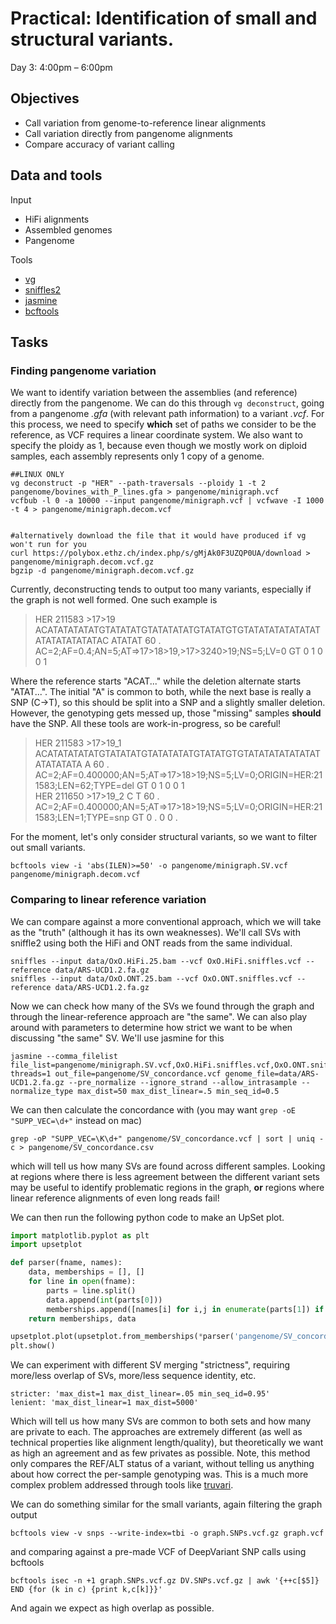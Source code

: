 # Practical: Identification of small and structural variants.
Day 3: 4:00pm – 6:00pm

## Objectives
 - Call variation from genome-to-reference linear alignments
 - Call variation directly from pangenome alignments
 - Compare accuracy of variant calling

## Data and tools

Input
 - HiFi alignments
 - Assembled genomes
 - Pangenome

Tools
 - [vg](https://github.com/vgteam/vg)
 - [sniffles2](https://github.com/fritzsedlazeck/Sniffles)
 - [jasmine](https://github.com/mkirsche/Jasmine)
 - [bcftools](https://github.com/samtools/bcftools)

## Tasks

### Finding pangenome variation

We want to identify variation between the assemblies (and reference) directly from the pangenome.
We can do this through `vg deconstruct`, going from a pangenome _.gfa_ (with relevant path information) to a variant _.vcf_.
For this process, we need to specify **which** set of paths we consider to be the reference, as VCF requires a linear coordinate system.
We also want to specify the ploidy as 1, because even though we mostly work on diploid samples, each assembly represents only 1 copy of a genome.

```
##LINUX ONLY
vg deconstruct -p "HER" --path-traversals --ploidy 1 -t 2 pangenome/bovines_with_P_lines.gfa > pangenome/minigraph.vcf
vcfbub -l 0 -a 10000 --input pangenome/minigraph.vcf | vcfwave -I 1000 -t 4 > pangenome/minigraph.decom.vcf


#alternatively download the file that it would have produced if vg won't run for you
curl https://polybox.ethz.ch/index.php/s/gMjAk0F3UZQP0UA/download > pangenome/minigraph.decom.vcf.gz
bgzip -d pangenome/minigraph.decom.vcf.gz
```

Currently, deconstructing tends to output too many variants, especially if the graph is not well formed.
One such example is
>HER     211583  >17>19  ACATATATATATGTATATATGTATATATATGTATATGTGTATATATATATATATATATATATATATAC    ATATAT  60      .       AC=2;AF=0.4;AN=5;AT=>17>18>19,>17>3240>19;NS=5;LV=0     GT      0       1       0       0       1

Where the reference starts "ACAT..." while the deletion alternate starts "ATAT...".
The initial "A" is common to both, while the next base is really a SNP (C→T), so this should be split into a SNP and a slightly smaller deletion.
However, the genotyping gets messed up, those "missing" samples **should** have the SNP.
All these tools are work-in-progress, so be careful!

>HER     211583  >17>19_1        ACATATATATATGTATATATGTATATATATGTATATGTGTATATATATATATATATATATATA A       60      .       AC=2;AF=0.400000;AN=5;AT=>17>18>19;NS=5;LV=0;ORIGIN=HER:211583;LEN=62;TYPE=del  GT      0       1       0       0       1  
HER     211650  >17>19_2        C       T       60      . AC=2;AF=0.400000;AN=5;AT=>17>18>19;NS=5;LV=0;ORIGIN=HER:211583;LEN=1;TYPE=snp   GT      0       .       0       0       .


For the moment, let's only consider structural variants, so we want to filter out small variants.

```
bcftools view -i 'abs(ILEN)>=50' -o pangenome/minigraph.SV.vcf pangenome/minigraph.decom.vcf
```

### Comparing to linear reference variation

We can compare against a more conventional approach, which we will take as the "truth" (although it has its own weaknesses).
We'll call SVs with sniffle2 using both the HiFi and ONT reads from the same individual.

```
sniffles --input data/OxO.HiFi.25.bam --vcf OxO.HiFi.sniffles.vcf --reference data/ARS-UCD1.2.fa.gz
sniffles --input data/OxO.ONT.25.bam --vcf OxO.ONT.sniffles.vcf --reference data/ARS-UCD1.2.fa.gz
```

Now we can check how many of the SVs we found through the graph and through the linear-reference approach are "the same".
We can also play around with parameters to determine how strict we want to be when discussing "the same" SV.
We'll use jasmine for this
```
jasmine --comma_filelist file_list=pangenome/minigraph.SV.vcf,OxO.HiFi.sniffles.vcf,OxO.ONT.sniffles.vcf threads=1 out_file=pangenome/SV_concordance.vcf genome_file=data/ARS-UCD1.2.fa.gz --pre_normalize --ignore_strand --allow_intrasample --normalize_type max_dist=50 max_dist_linear=.5 min_seq_id=0.5
```

We can then calculate the concordance with (you may want `grep -oE "SUPP_VEC=\d+"` instead on mac)
```
grep -oP "SUPP_VEC=\K\d+" pangenome/SV_concordance.vcf | sort | uniq -c > pangenome/SV_concordance.csv
```

which will tell us how many SVs are found across different samples.
Looking at regions where there is less agreement between the different variant sets may be useful to identify problematic regions in the graph, **or** regions where linear reference alignments of even long reads fail!

We can then run the following python code to make an UpSet plot.
```python
import matplotlib.pyplot as plt
import upsetplot

def parser(fname, names):
    data, memberships = [], []
    for line in open(fname):
        parts = line.split()
        data.append(int(parts[0]))
        memberships.append([names[i] for i,j in enumerate(parts[1]) if int(j)])
    return memberships, data

upsetplot.plot(upsetplot.from_memberships(*parser('pangenome/SV_concordance.csv',['graph','HiFi','ONT'])))
plt.show()
```

We can experiment with different SV merging "strictness", requiring more/less overlap of SVs, more/less sequence identity, etc.
```
stricter: 'max_dist=1 max_dist_linear=.05 min_seq_id=0.95'
lenient: 'max_dist_linear=1 max_dist=5000'
```


Which will tell us how many SVs are common to both sets and how many are private to each.
The approaches are extremely different (as well as technical properties like alignment length/quality), but theoretically we want as high an agreement and as few privates as possible.
Note, this method only compares the REF/ALT status of a variant, without telling us anything about how correct the per-sample genotyping was. This is a much more complex problem addressed through tools like [truvari](https://github.com/ACEnglish/truvari).

We can do something similar for the small variants, again filtering the graph output
```
bcftools view -v snps --write-index=tbi -o graph.SNPs.vcf.gz graph.vcf
```

and comparing against a pre-made VCF of DeepVariant SNP calls using bcftools
```
bcftools isec -n +1 graph.SNPs.vcf.gz DV.SNPs.vcf.gz | awk '{++c[$5]} END {for (k in c) {print k,c[k]}}'
```
And again we expect as high overlap as possible.

